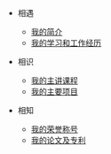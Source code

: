 * 相遇
    * [我的简介](about.md)
    * [我的学习和工作经历](promote.md)
    
* 相识
    * [我的主讲课程](installgame.md)
    * [我的主要项目](command.md)
    
* 相知
    * [我的荣誉称号](residence.md)
    * [我的论文及专利](allmusic.md)
    
    


